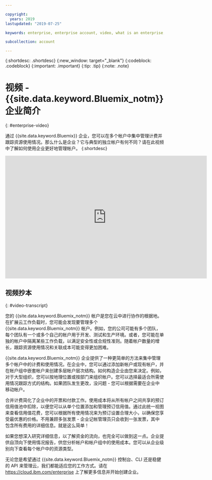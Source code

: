 ```yaml
---

copyright:
  years: 2019
lastupdated: "2019-07-25"

keywords: enterprise, enterprise account, video, what is an enterprise, introduction, intro

subcollection: account

---
```


{:shortdesc: .shortdesc}
{:new_window: target="_blank"}
{:codeblock: .codeblock}
{:important: .important}
{:tip: .tip}
{:note: .note}

# 视频 - {{site.data.keyword.Bluemix_notm}} 企业简介
{: #enterprise-video}

通过 {{site.data.keyword.Bluemix}} 企业，您可以在多个帐户中集中管理计费并跟踪资源使用情况。那么什么是企业？它与典型的独立帐户有何不同？请在此视频中了解如何使用企业更好地管理帐户。
{:shortdesc}

<div class="embed-responsive embed-responsive-16by9" data-hd-video="video">
  <iframe class="embed-responsive-item" id="youtubeplayer" title="IBM Cloud 企业简介" type="text/html" width="640" height="390" src="https://www.youtube.com/embed/3-LEmMamaxA" frameborder="0" webkitallowfullscreen mozallowfullscreen allowfullscreen> </iframe>
</div>

## 视频抄本
{: #video-transcript}

您的 {{site.data.keyword.Bluemix_notm}} 帐户是您在云中进行协作的根据地。在扩展云工作负载时，您可能会发现要管理多个 {{site.data.keyword.Bluemix_notm}} 帐户。例如，您的公司可能有多个团队，每个团队有一个或多个自己的帐户用于开发、测试和生产环境。或者，您可能在单独的帐户中隔离某些工作负载，以满足安全性或合规性准则。随着帐户数量的增长，跟踪资源使用情况和关联成本可能变得更加困难。

{{site.data.keyword.Bluemix_notm}} 企业提供了一种更简单的方法来集中管理多个帐户中的计费和使用情况。在企业中，您可以通过添加新帐户或现有帐户，并在帐户组中嵌套帐户来创建多层帐户层次结构。如何构造企业由您来决定。例如，对于大型组织，您可以按地理位置或按部门来组织帐户。您可以选择最适合所需使用情况跟踪方式的结构。如果团队发生更改，没问题 - 您可以根据需要在企业中移动帐户。

合并计费简化了企业中的开票和付款工作。使用成本将从所有帐户之间共享的预订信用值池中扣除，以便您可以从单个位置添加和管理预订信用值。通过此统一视图来查看信用值花费，您可以根据所有使用情况来为预订设置合理大小，以确保您享受最优惠的价格。不用兼顾多张发票 - 企业记帐管理员只会收到一张发票，其中包含所有费用的详细信息。就是这么简单！

如果您想深入研究详细信息，以了解资金的流向，也完全可以做到这一点。企业提供自顶向下使用情况报告，供您分析帐户和帐户组中的使用成本。您可以从企业级别向下查看每个帐户中的资源类型。

无论您是希望通过 {{site.data.keyword.Bluemix_notm}} 控制台、CLI 还是稳健的 API 来管理云，我们都能适应您的工作方式。请在 https://cloud.ibm.com/enterprise 上了解更多信息并开始创建企业。
